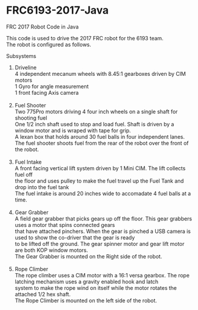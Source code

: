 # FRC6193-2017-Java
FRC 2017 Robot Code in Java

This code is used to drive the 2017 FRC robot for the 6193 team.<br>
The robot is configured as follows.

Subsystems<br>
1. Driveline<br>
   4 independent mecanum wheels with 8.45:1 gearboxes driven by CIM motors<br>
   1 Gyro for angle measurement<br>
   1 front facing Axis camera<br><br>
2. Fuel Shooter<br>
   Two 775Pro motors driving 4 four inch wheels on a single shaft for shooting fuel<br>
   One 1/2 inch shaft used to stop and load fuel. Shaft is driven by a window motor and is wraped with tape for grip.<br>
   A lexan box that holds around 30 fuel balls in four independent lanes.<br>
   The fuel shooter shoots fuel from the rear of the robot over the front of the robot.<br><br>
3. Fuel Intake<br>
   A front facing vertical lift system driven by 1 Mini CIM. The lift collects fuel off <br>
   the floor and uses pulley to make the fuel travel up the Fuel Tank and drop into the fuel tank<br>
   The fuel intake is around 20 inches wide to accomadate 4 fuel balls at a time.<br><br>
4. Gear Grabber<br>
   A field gear grabber that picks gears up off the floor. This gear grabbers uses a motor that spins connected gears<br>
   that have attached pinchers. When the gear is pinched a USB camera is used to show the co-driver that the gear is ready<br>
   to be lifted off the ground.  The gear spinner motor and gear lift motor are both KOP window motors. <br>
   The Gear Grabber is mounted on the Right side of the robot.<br><br>
5. Rope Climber<br>
   The rope climber uses a CIM motor with a 16:1 versa gearbox. The rope latching mechanism uses a gravity enabled hook and latch<br>
   system to make the rope wind on itself while the motor rotates the attached 1/2 hex shaft.<br>
   The Rope Climber is mounted on the left side of the robot.<br>
